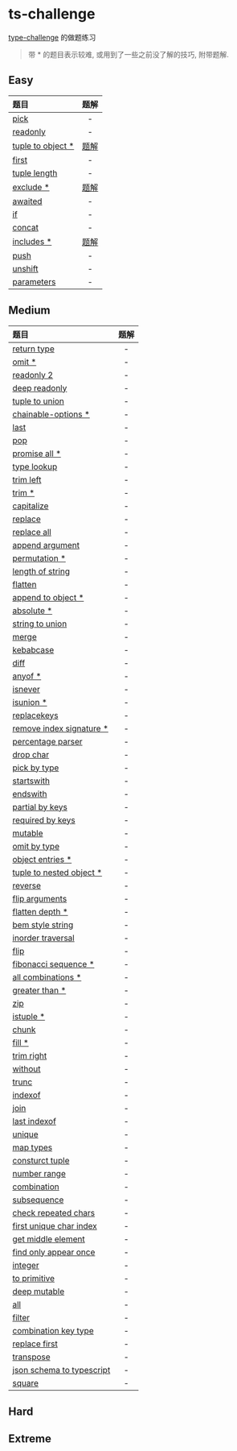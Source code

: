 # ts-challenge

[type-challenge](https://github.com/type-challenges/type-challenges) 的做题练习

> 带 * 的题目表示较难, 或用到了一些之前没了解的技巧, 附带题解.

## Easy

| 题目                                              |                    题解                    |
| :------------------------------------------------ | :----------------------------------------: |
| [pick](./easy/4-pick.ts)                          |                     -                      |
| [readonly](./easy/7-readonly.ts)                  |                     -                      |
| [tuple to object *](./easy/11-tuple-to-object.ts) | [题解](./notes/easy/11-tuple-to-object.md) |
| [first](./easy/14-first.ts)                       |                     -                      |
| [tuple length](./easy/18-tuple-length.ts)         |                     -                      |
| [exclude *](./easy/43-exclude.ts)                 |     [题解](./notes/easy/43-exclude.md)     |
| [awaited](./easy/189-awaited.ts)                  |                     -                      |
| [if](./easy/268-if.ts)                            |                     -                      |
| [concat](./easy/533-concat.ts)                    |                     -                      |
| [includes *](./easy/898-includes.ts)              |    [题解](./notes/easy/898-includes.md)    |
| [push](./easy/3057-push.ts)                       |                     -                      |
| [unshift](./easy/3060-unshift.ts)                 |                     -                      |
| [parameters](./easy/3312-parameters.ts)           |                     -                      |

## Medium

| 题目                                                                     | 题解  |
| :----------------------------------------------------------------------- | :---: |
| [return type](./medium/2-return-type.ts)                                 |   -   |
| [omit *](./medium/3-omit.ts)                                             |   -   |
| [readonly 2](./medium/8-readonly2.ts)                                    |   -   |
| [deep readonly](./medium/9-deep-readonly.ts)                             |   -   |
| [tuple to union](./medium/10-tuple-to-union.ts)                          |   -   |
| [chainable-options *](./medium/12-chainable-options.ts)                  |   -   |
| [last](./medium/15-last.ts)                                              |   -   |
| [pop](./medium/16-pop.ts)                                                |   -   |
| [promise all *](./medium/20-promise-all.ts)                              |   -   |
| [type lookup](./medium/62-type-lookup.ts)                                |   -   |
| [trim left](./medium/106-trim-left.ts)                                   |   -   |
| [trim *](./medium/107-trim.ts)                                           |   -   |
| [capitalize](./medium/110-capitalize.ts)                                 |   -   |
| [replace](./medium/116-replace.ts)                                       |   -   |
| [replace all](./medium/119-replace-all.ts)                               |   -   |
| [append argument](./medium/191-append-argument.ts)                       |   -   |
| [permutation *](./medium/296-permutation.ts)                             |   -   |
| [length of string](./medium/298-length-of-string.ts)                     |   -   |
| [flatten](./medium/459-flatten.ts)                                       |   -   |
| [append to object *](./medium/527-append-to-object.ts)                   |   -   |
| [absolute *](./medium/529-absolute.ts)                                   |   -   |
| [string to union](./medium/531-string-to-union.ts)                       |   -   |
| [merge](./medium/599-merge.ts)                                           |   -   |
| [kebabcase](./medium/612-kebabcase.ts)                                   |   -   |
| [diff](./medium/645-diff.ts)                                             |   -   |
| [anyof *](./medium/949-anyof.ts)                                         |   -   |
| [isnever](./medium/1042-isnever.ts)                                      |   -   |
| [isunion *](./medium/1097-isunion.ts)                                    |   -   |
| [replacekeys](./medium/1130-replacekeys.ts)                              |   -   |
| [remove index signature *](./medium/1367-remove-index-signature.ts)      |   -   |
| [percentage parser](./medium/1978-percentage-parser.ts)                  |   -   |
| [drop char](./medium/2070-drop-char.ts)                                  |   -   |
| [pick by type](./medium/2595-pick-by-type.ts)                            |   -   |
| [startswith](./medium/2688-startswith.ts)                                |   -   |
| [endswith](./medium/2693-endswith.ts)                                    |   -   |
| [partial by keys](./medium/2757-partial-by-keys.ts)                      |   -   |
| [required by keys](./medium/2759-required-by-keys.ts)                    |   -   |
| [mutable](./medium/2793-mutable.ts)                                      |   -   |
| [omit by type](./medium/2852-omit-by-type.ts)                            |   -   |
| [object entries *](./medium/2946-object-entries.ts)                      |   -   |
| [tuple to nested object *](./medium/3188-tuple-to-nested-object.ts)      |   -   |
| [reverse](./medium/3192-reverse.ts)                                      |   -   |
| [flip arguments](./medium/3196-flip-arguments.ts)                        |   -   |
| [flatten depth *](./medium/3243-flatten-depth.ts)                        |   -   |
| [bem style string](./medium/3326-bem-style-string.ts)                    |   -   |
| [inorder traversal](./medium/3376-inorder-traversal.ts)                  |   -   |
| [flip](./medium/4179-flip.ts)                                            |   -   |
| [fibonacci sequence *](./medium/4182-fibonacci-sequence.ts)              |   -   |
| [all combinations *](./medium/4260-all-combinations.ts)                  |   -   |
| [greater than *](./medium/4425-greater-than.ts)                          |   -   |
| [zip](./medium/4471-zip.ts)                                              |   -   |
| [istuple *](./medium/4484-istuple.ts)                                    |   -   |
| [chunk](./medium/4499-chunk.ts)                                          |   -   |
| [fill *](./medium/4518-fill.ts)                                          |   -   |
| [trim right](./medium/4803-trim-right.ts)                                |   -   |
| [without](./medium/5117-without.ts)                                      |   -   |
| [trunc](./medium/5140-trunc.ts)                                          |   -   |
| [indexof](./medium/5153-indexof.ts)                                      |   -   |
| [join](./medium/5310-join.ts)                                            |   -   |
| [last indexof](./medium/5317-lastindexof.ts)                             |   -   |
| [unique](./medium/5360-unique.ts)                                        |   -   |
| [map types](./medium/5821-maptypes.ts)                                   |   -   |
| [consturct tuple](./medium/7544-construct-tuple.ts)                      |   -   |
| [number range](./medium/8640-number-range.ts)                            |   -   |
| [combination](./medium/8767-combination.ts)                              |   -   |
| [subsequence](./medium/8987-subsequence.ts)                              |   -   |
| [check repeated chars](./medium/9142-check-repeated-chars.ts)            |   -   |
| [first unique char index](./medium/9286-first-unique-char-index.ts)      |   -   |
| [get middle element](./medium/9896-get-middle-element.ts)                |   -   |
| [find only appear once](./medium/9898-find-only-appear-once.ts)          |   -   |
| [integer](./medium/10969-integer.ts)                                     |   -   |
| [to primitive](./medium/16259-to-primitive.ts)                           |   -   |
| [deep mutable](./medium/17973-deep-mutable.ts)                           |   -   |
| [all](./medium/18142-all.ts)                                             |   -   |
| [filter](./medium/18220-filter.ts)                                       |   -   |
| [combination key type](./medium/21106-combination-key-type.ts)           |   -   |
| [replace first](./medium/25170-replace-first.ts)                         |   -   |
| [transpose](./medium/25270-transpose.ts)                                 |   -   |
| [json schema to typescript](./medium/26401-json-schema-to-typescript.ts) |   -   |
| [square](./medium/27133-square.ts)                                       |   -   |


## Hard

## Extreme
